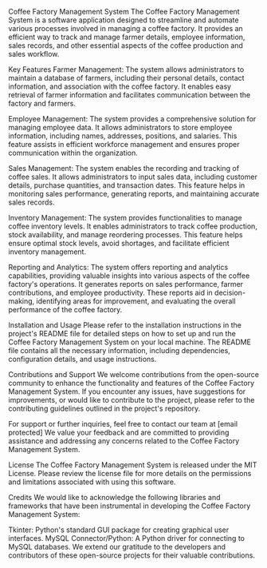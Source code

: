 Coffee Factory Management System
The Coffee Factory Management System is a software application designed to streamline and automate various processes involved in managing a coffee factory. It provides an efficient way to track and manage farmer details, employee information, sales records, and other essential aspects of the coffee production and sales workflow.

Key Features
Farmer Management: The system allows administrators to maintain a database of farmers, including their personal details, contact information, and association with the coffee factory. It enables easy retrieval of farmer information and facilitates communication between the factory and farmers.

Employee Management: The system provides a comprehensive solution for managing employee data. It allows administrators to store employee information, including names, addresses, positions, and salaries. This feature assists in efficient workforce management and ensures proper communication within the organization.

Sales Management: The system enables the recording and tracking of coffee sales. It allows administrators to input sales data, including customer details, purchase quantities, and transaction dates. This feature helps in monitoring sales performance, generating reports, and maintaining accurate sales records.

Inventory Management: The system provides functionalities to manage coffee inventory levels. It enables administrators to track coffee production, stock availability, and manage reordering processes. This feature helps ensure optimal stock levels, avoid shortages, and facilitate efficient inventory management.

Reporting and Analytics: The system offers reporting and analytics capabilities, providing valuable insights into various aspects of the coffee factory's operations. It generates reports on sales performance, farmer contributions, and employee productivity. These reports aid in decision-making, identifying areas for improvement, and evaluating the overall performance of the coffee factory.

Installation and Usage
Please refer to the installation instructions in the project's README file for detailed steps on how to set up and run the Coffee Factory Management System on your local machine. The README file contains all the necessary information, including dependencies, configuration details, and usage instructions.

Contributions and Support
We welcome contributions from the open-source community to enhance the functionality and features of the Coffee Factory Management System. If you encounter any issues, have suggestions for improvements, or would like to contribute to the project, please refer to the contributing guidelines outlined in the project's repository.

For support or further inquiries, feel free to contact our team at [email protected] We value your feedback and are committed to providing assistance and addressing any concerns related to the Coffee Factory Management System.

License
The Coffee Factory Management System is released under the MIT License. Please review the license file for more details on the permissions and limitations associated with using this software.

Credits
We would like to acknowledge the following libraries and frameworks that have been instrumental in developing the Coffee Factory Management System:

Tkinter: Python's standard GUI package for creating graphical user interfaces.
MySQL Connector/Python: A Python driver for connecting to MySQL databases.
We extend our gratitude to the developers and contributors of these open-source projects for their valuable contributions.